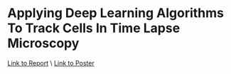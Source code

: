 # Applying Deep Learning Algorithms To Track Cells In Time Lapse Microscopy

[Link to Report](Files/ReportSummary.pdf) \\
[Link to Poster](Files/NUBioscientist_Summer2023_final.pdf)
